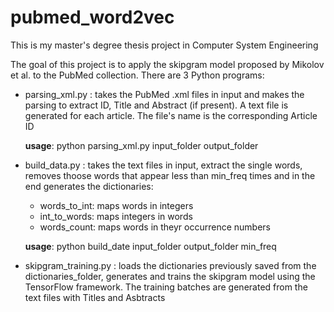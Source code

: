 # pubmed_word2vec
This is my master's degree thesis project in Computer System Engineering

The goal of this project is to apply the skipgram model proposed by Mikolov et al. to the PubMed collection. There are 3 Python programs:
  * parsing_xml.py : takes the PubMed .xml files in input and makes the parsing to extract ID, Title and Abstract (if present). A text file is generated for each article. The file's name is the corresponding Article ID
                    
    **usage**: python parsing_xml.py input_folder output_folder
                    
  * build_data.py : takes the text files in input, extract the single words, removes thoose words that appear less than min_freq times and in the end generates the dictionaries:
    * words_to_int: maps words in integers
    * int_to_words: maps integers in words
    * words_count: maps words in theyr occurrence numbers

    **usage**: python build_date input_folder output_folder min_freq
    
  * skipgram_training.py : loads the dictionaries previously saved from the dictionaries_folder, generates and trains the skipgram model using the TensorFlow framework. The training batches are generated from the text files with Titles and Asbtracts
